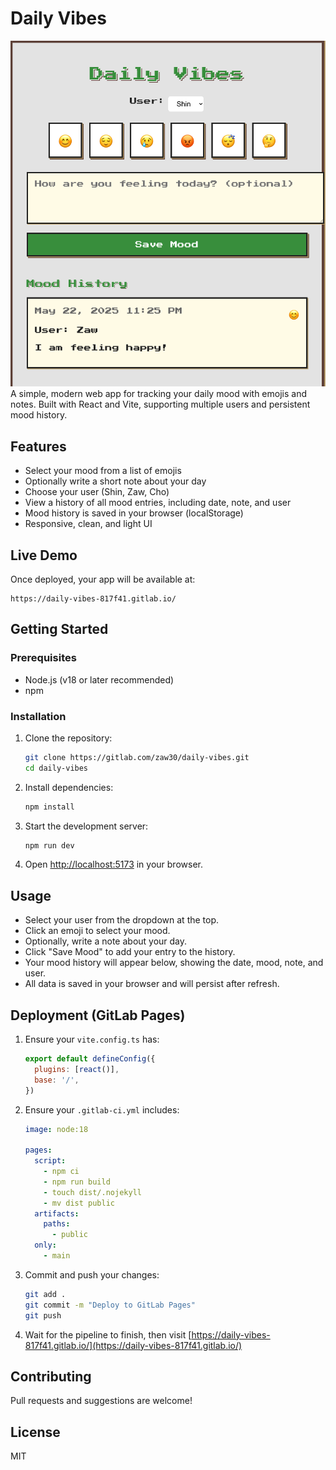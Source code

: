 # Daily Vibes
![App Screenshot](app.png)
A simple, modern web app for tracking your daily mood with emojis and notes. Built with React and Vite, supporting multiple users and persistent mood history.

## Features
- Select your mood from a list of emojis
- Optionally write a short note about your day
- Choose your user (Shin, Zaw, Cho)
- View a history of all mood entries, including date, note, and user
- Mood history is saved in your browser (localStorage)
- Responsive, clean, and light UI

## Live Demo
Once deployed, your app will be available at:
```
https://daily-vibes-817f41.gitlab.io/
```

## Getting Started

### Prerequisites
- Node.js (v18 or later recommended)
- npm

### Installation
1. Clone the repository:
   ```sh
   git clone https://gitlab.com/zaw30/daily-vibes.git
   cd daily-vibes
   ```
2. Install dependencies:
   ```sh
   npm install
   ```
3. Start the development server:
   ```sh
   npm run dev
   ```
4. Open [http://localhost:5173](http://localhost:5173) in your browser.

## Usage
- Select your user from the dropdown at the top.
- Click an emoji to select your mood.
- Optionally, write a note about your day.
- Click "Save Mood" to add your entry to the history.
- Your mood history will appear below, showing the date, mood, note, and user.
- All data is saved in your browser and will persist after refresh.

## Deployment (GitLab Pages)
1. Ensure your `vite.config.ts` has:
   ```js
   export default defineConfig({
     plugins: [react()],
     base: '/',
   })
   ```
2. Ensure your `.gitlab-ci.yml` includes:
   ```yaml
   image: node:18

   pages:
     script:
       - npm ci
       - npm run build
       - touch dist/.nojekyll
       - mv dist public
     artifacts:
       paths:
         - public
     only:
       - main
   ```
3. Commit and push your changes:
   ```sh
   git add .
   git commit -m "Deploy to GitLab Pages"
   git push
   ```
4. Wait for the pipeline to finish, then visit [https://daily-vibes-817f41.gitlab.io/](https://daily-vibes-817f41.gitlab.io/)

## Contributing
Pull requests and suggestions are welcome!

## License
MIT


